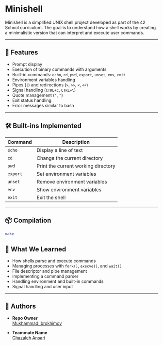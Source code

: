 # Minishell

Minishell is a simplified UNIX shell project developed as part of the 42 School curriculum. The goal is to understand how a shell works by creating a minimalistic version that can interpret and execute user commands.

---

## 🚀 Features

- Prompt display
- Execution of binary commands with arguments
- Built-in commands: `echo`, `cd`, `pwd`, `export`, `unset`, `env`, `exit`
- Environment variables handling
- Pipes (`|`) and redirections (`>`, `>>`, `<`, `<<`)
- Signal handling (`CTRL+C`, `CTRL+\`)
- Quote management (`'`, `"`)
- Exit status handling
- Error messages similar to bash

---

## 🛠️ Built-ins Implemented

| Command | Description |
|---------|-------------|
| `echo`  | Display a line of text |
| `cd`    | Change the current directory |
| `pwd`   | Print the current working directory |
| `export`| Set environment variables |
| `unset` | Remove environment variables |
| `env`   | Show environment variables |
| `exit`  | Exit the shell |

---

## 📦 Compilation

```bash
make
```

## 🧠 What We Learned

- How shells parse and execute commands  
- Managing processes with `fork()`, `execve()`, and `wait()`  
- File descriptor and pipe management  
- Implementing a command parser  
- Handling environment and built-in commands  
- Signal handling and user input  

---

## 👥 Authors

- **Repo Owner**  
  [Mukhammad Ibrokhimov](https://github.com/mukhammadibrokhimov)

- **Teammate Name**  
  [Ghazaleh Ansari](https://github.com/ghazalehans)
